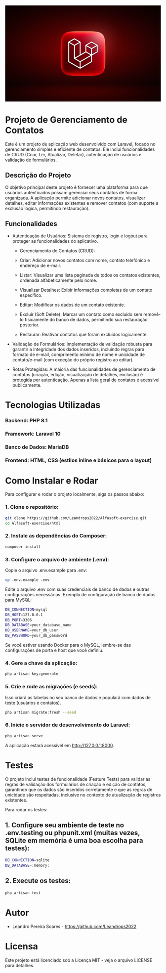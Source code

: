 ![Project Banner](banner.png)

# Projeto de Gerenciamento de Contatos

Este é um projeto de aplicação web desenvolvido com Laravel, focado no gerenciamento simples e eficiente de contatos. Ele inclui funcionalidades de CRUD (Criar, Ler, Atualizar, Deletar), autenticação de usuários e validação de formulários.

## Descrição do Projeto
O objetivo principal deste projeto é fornecer uma plataforma para que usuários autenticados possam gerenciar seus contatos de forma organizada. A aplicação permite adicionar novos contatos, visualizar detalhes, editar informações existentes e remover contatos (com suporte a exclusão lógica, permitindo restauração).

## Funcionalidades
* Autenticação de Usuários: Sistema de registro, login e logout para proteger as funcionalidades do aplicativo.

    * Gerenciamento de Contatos (CRUD):

    * Criar: Adicionar novos contatos com nome, contato telefônico e endereço de e-mail.

    * Listar: Visualizar uma lista paginada de todos os contatos existentes, ordenada alfabeticamente pelo nome.

    * Visualizar Detalhes: Exibir informações completas de um contato específico.

    * Editar: Modificar os dados de um contato existente.

    * Excluir (Soft Delete): Marcar um contato como excluído sem removê-lo fisicamente do banco de dados, permitindo sua restauração posterior.

    * Restaurar: Reativar contatos que foram excluídos logicamente.

* Validação de Formulários: Implementação de validação robusta para garantir a integridade dos dados inseridos, incluindo regras para formato de e-mail, comprimento mínimo de nome e unicidade de contato/e-mail (com exceção do próprio registro ao editar).

* Rotas Protegidas: A maioria das funcionalidades de gerenciamento de contatos (criação, edição, visualização de detalhes, exclusão) é protegida por autenticação. Apenas a lista geral de contatos é acessível publicamente.

# Tecnologias Utilizadas
### Backend: PHP 8.1

### Framework: Laravel 10

### Banco de Dados: MariaDB

### Frontend: HTML, CSS (estilos inline e básicos para o layout)

# Como Instalar e Rodar
Para configurar e rodar o projeto localmente, siga os passos abaixo:

### 1. Clone o repositório:
```bash
git clone https://github.com/Leandrops2022/Alfasoft-exercise.git
cd Alfasoft-exercise/html
```
    
### 2. Instale as dependências do Composer:
     
```bash
composer install
```
     
### 3. Configure o arquivo de ambiente (.env):
Copie o arquivo .env.example para .env:
    
```bash
cp .env.example .env
```
Edite o arquivo .env com suas credenciais de banco de dados e outras configurações necessárias.
Exemplo de configuração de banco de dados para MySQL:

```bash
DB_CONNECTION=mysql
DB_HOST=127.0.0.1
DB_PORT=3306
DB_DATABASE=your_database_name
DB_USERNAME=your_db_user
DB_PASSWORD=your_db_password
```
Se você estiver usando Docker para o MySQL, lembre-se das configurações de porta e host que você definiu.

### 4. Gere a chave da aplicação:
```bash
php artisan key:generate
```

### 5. Crie e rode as migrações (e seeds):
Isso criará as tabelas no seu banco de dados e populará com dados de teste (usuários e contatos).
```bash
php artisan migrate:fresh --seed
```

### 6. Inicie o servidor de desenvolvimento do Laravel:
```bash
php artisan serve
```
A aplicação estará acessível em http://127.0.0.1:8000.

# Testes
O projeto inclui testes de funcionalidade (Feature Tests) para validar as regras de validação dos formulários de criação e edição de contatos, garantindo que os dados são inseridos corretamente e que as regras de unicidade são respeitadas, inclusive no contexto de atualização de registros existentes.

Para rodar os testes:

## 1. Configure seu ambiente de teste no .env.testing ou phpunit.xml (muitas vezes, SQLite em memória é uma boa escolha para testes):
```bash 
DB_CONNECTION=sqlite
DB_DATABASE=:memory:
```

## 2. Execute os testes:
```bash
php artisan test
```
# Autor
* Leandro Pereira Soares - https://github.com/Leandrops2022
# Licensa
Este projeto está licenciado sob a Licença MIT - veja o arquivo LICENSE para detalhes.
